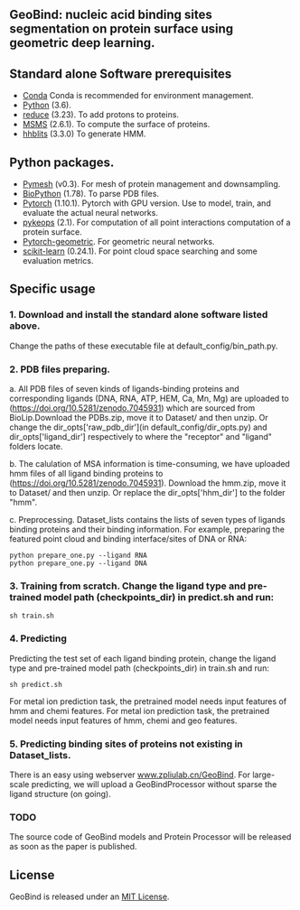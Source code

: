 ##  GeoBind: nucleic acid binding sites segmentation on protein surface using geometric deep learning.
## Standard alone Software prerequisites
* [Conda](https://docs.conda.io/en/latest/miniconda.html) Conda is recommended for environment management.
* [Python](https://www.python.org/) (3.6).
* [reduce](http://kinemage.biochem.duke.edu/software/reduce.php) (3.23). To add protons to proteins.
* [MSMS](http://mgltools.scripps.edu/packages/MSMS/) (2.6.1). To compute the surface of proteins.
* [hhblits](https://github.com/soedinglab/hh-suite) (3.3.0) To generate HMM.
## Python packages.
* [Pymesh](https://pymesh.readthedocs.io/en/latest/installation.html) (v0.3). For mesh of protein management and downsampling.
* [BioPython](https://github.com/biopython/biopython) (1.78). To parse PDB files.
* [Pytorch](https://pytorch.org/) (1.10.1). Pytorch with GPU version. Use to model, train, and evaluate the actual neural networks.
* [pykeops](https://www.kernel-operations.io/keops/index.html) (2.1). For computation of all point interactions computation of a protein surface.
* [Pytorch-geometric](https://pytorch-geometric.readthedocs.io/en/latest/index.html). For geometric neural networks.
* [scikit-learn](https://scikit-learn.org/) (0.24.1). For point cloud space searching and some evaluation metrics.

## Specific usage

### 1. Download and install the standard alone software listed above.
Change the paths of these executable file at default_config/bin_path.py.

### 2. PDB files preparing.
a. All PDB files of seven kinds of ligands-binding proteins and corresponding ligands (DNA, RNA, ATP, HEM, Ca, Mn, Mg) are uploaded to (https://doi.org/10.5281/zenodo.7045931) which are sourced from BioLip.Download the PDBs.zip, move it to Dataset/ and then unzip. Or change the dir_opts['raw_pdb_dir'](in default_config/dir_opts.py) and dir_opts['ligand_dir'] respectively to where the "receptor" and "ligand" folders locate.

b. The calulation of MSA information is time-consuming, we have uploaded hmm files of all ligand binding proteins to (https://doi.org/10.5281/zenodo.7045931).
   Download the hmm.zip, move it to Dataset/ and then unzip.
   Or replace the dir_opts['hhm_dir'] to the folder "hmm".

c. Preprocessing. Dataset_lists contains the lists of seven types of ligands binding proteins and their binding information.
For example, preparing the featured point cloud and binding interface/sites of DNA or RNA:
```
python prepare_one.py --ligand RNA
python prepare_one.py --ligand DNA
```

### 3. Training from scratch. Change the ligand type and pre-trained model path (checkpoints_dir) in predict.sh and run:
```
sh train.sh
```

### 4. Predicting
Predicting the test set of each ligand binding protein, change the ligand type and pre-trained model path (checkpoints_dir) in train.sh and run:

```
sh predict.sh
```
For metal ion prediction task, the pretrained model needs input features of hmm and chemi features. For metal ion prediction task, the pretrained model needs input features of hmm, chemi and geo features.

### 5. Predicting binding sites of proteins not existing in Dataset_lists.
There is an easy using webserver www.zpliulab.cn/GeoBind. For large-scale predicting, we will upload a GeoBindProcessor without sparse the ligand structure (on going).

### TODO
The source code of GeoBind models and Protein Processor will be released as soon as the paper is published.
## License
GeoBind is released under an [MIT License](LICENSE).